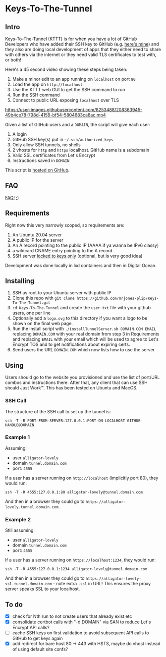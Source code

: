 #  Keys-To-The-Tunnel

## Intro

Keys-To-The-Tunnel (KTTT) is for when you have a lot of GitHub Developers who have added their SSH key to GitHub (e.g. [here's mine](https://github.com/mrjones-plip.keys)) and they also are doing local development of apps that they either need to share with others via the internet or they need valid TLS certificates to test with, or both!

Here's a 45 second video showing these steps being taken:

1. Make a minor edit to an app running on `localhost` on port `80`
1. Load the app on `http://localhost`
1. Use the KTTT web GUI to get the SSH command to run
1. Run the SSH command
1. Connect to public URL exposing `localhost` over TLS

https://user-images.githubusercontent.com/8253488/208363945-49b4ce78-798d-4159-bf54-5804683ca8ac.mp4

Given a list of GitHub users and a `DOMAIN`, the script will give each user:
1. A login 
1. GitHub SSH key(s) put in `~/.ssh/authorized_keys`  
1. Only allow SSH tunnels, no shells
1. 2 vhosts for `http` and `https` localhost. GitHub name is a subdomain
1. Valid SSL certificates from Let's Encrypt
1. Instructions saved in `DOMAIN`

This script is [hosted on GitHub](https://github.com/mrjones-plip/mrjones-medic-scratch/tree/main/SshTunnelServer).

## FAQ

[FAQ!](faq.md) ;)

## Requirements

Right now this very narrowly scoped, so requirements are:
1. An Ubuntu 20.04 server
1. A public IP for the server
1. An A record pointing to the public IP (AAAA if ya wanna be IPv6 classy)
1. a wildcard CNAME entry pointing to the A record
1. SSH server [locked to keys only](https://www.linuxbabe.com/linux-server/setup-passwordless-ssh-login) (optional, but is very good idea)

Development was done locally in lxd containers and then in Digital Ocean.

## Installing

1. SSH as root to your Ubuntu server with public IP
1. Clone this repo with `git clone https://github.com/mrjones-plip/Keys-To-The-Tunnel.git`
1. `cd Keys-To-The-Tunnel` and create the `user.txt` file with your github users, one per line
1. Optionally add a `logo.svg` to this directory if you want a logo to be shown on the final web page.
1. Run the install script with `./installTunnelServer.sh DOMAIN.COM EMAIL` replacing `DOMAIN.COM` with your real domain from step 3 in Requirements and replacing `EMAIL` with your email which will be used to agree to Let's Encrypt TOS and to get notifications about expiring certs.
1. Send users the URL `DOMAIN.COM` which now lists how to use the server

## Using

Users should go to the website you provisioned and use the list of port/URL combos and instructions there. After that, any client that can use SSH should Just Work™.  This has been tested on Ubuntu and MacOS.

### SSH Call

The structure of the SSH call to set up the tunnel is:

`ssh -T -R PORT-FROM-SERVER:127.0.0.1:PORT-ON-LOCALHOST GITHUB-HANDLE@DOMAIN`

### Example 1

Assuming:

* user `alligator-lovely`
* domain `tunnel.domain.com` 
* port: `4555`

If a user has a server running on `http://localhost` (implicitly port 80), they would run:

`ssh -T -R 4555:127.0.0.1:80 alligator-lovely@tunnel.domain.com`

And then in a browser they could go to `https://alligator-lovely.tunnel.domain.com`.

### Example 2

Still assuming:

* user `alligator-lovely`
* domain `tunnel.domain.com`
* port: `4555`

If a user has a server running on `https://localhost:1234`, they would run:

`ssh -T -R 4555:127.0.0.1:1234 alligator-lovely@tunnel.domain.com`

And then in a browser they could go to `https://alligator-lovely-ssl.tunnel.domain.com` - note extra `-ssl` in URL! This ensures the proxy server speaks SSL to your localhost.

## To do

- [X] check for Nth run to not create users that already exist etc
- [X] consolidate certbot calls with "-d DOMAIN" via SAN to reduce Let's Encrypt API calls?
- [ ] cache SSH keys on first validation to avoid subsequent API calls to GitHub to get keys again
- [X] add redirect for bare host 80 -> 443 with HSTS, maybe do vhost instead of using default site confs?
